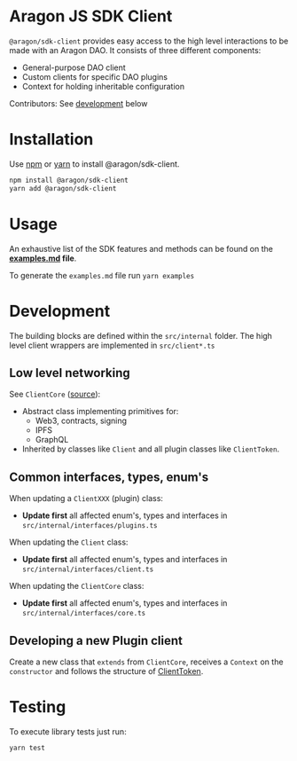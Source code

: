 # Aragon JS SDK Client

`@aragon/sdk-client` provides easy access to the high level interactions to be
made with an Aragon DAO. It consists of three different components:

- General-purpose DAO client
- Custom clients for specific DAO plugins
- Context for holding inheritable configuration

Contributors: See [development](#development) below

# Installation

Use [npm](https://www.npmjs.com/) or [yarn](https://yarnpkg.com/) to install
@aragon/sdk-client.

```bash
npm install @aragon/sdk-client
yarn add @aragon/sdk-client
```

# Usage

An exhaustive list of the SDK features and methods can be found on the **[examples.md](examples.md) file**.

To generate the `examples.md` file run `yarn examples`

# Development

The building blocks are defined within the `src/internal` folder. The high level
client wrappers are implemented in `src/client*.ts`

## Low level networking

See `ClientCore` ([source](./src/internal/core.ts)):

- Abstract class implementing primitives for:
  - Web3, contracts, signing
  - IPFS
  - GraphQL
- Inherited by classes like `Client` and all plugin classes like `ClientToken`.

## Common interfaces, types, enum's

When updating a `ClientXXX` (plugin) class:

- **Update first** all affected enum's, types and interfaces in
  `src/internal/interfaces/plugins.ts`

When updating the `Client` class:

- **Update first** all affected enum's, types and interfaces in
  `src/internal/interfaces/client.ts`

When updating the `ClientCore` class:

- **Update first** all affected enum's, types and interfaces in
  `src/internal/interfaces/core.ts`

## Developing a new Plugin client

Create a new class that `extends` from `ClientCore`, receives a `Context` on the
`constructor` and follows the structure of [ClientToken](./src/client-token.ts).

# Testing

To execute library tests just run:

```bash
yarn test
```

